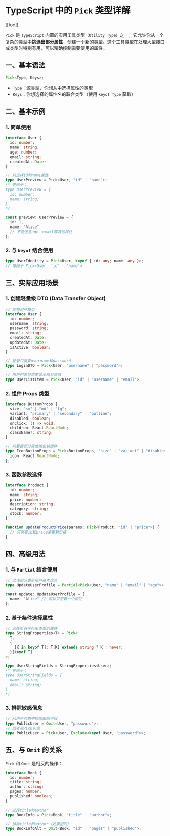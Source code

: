 # TypeScript 中的 `Pick` 类型详解

[[toc]]

`Pick` 是 `TypeScript` 内置的实用工具类型`（Utility Type）`之一，它允许你从一个复杂的类型中**挑选出部分属性**，创建一个新的类型。这个工具类型在处理大型接口或类型时特别有用，可以精确控制需要使用的属性。

## 一、基本语法

```typescript
Pick<Type, Keys>;
```

- `Type`：源类型，你想从中选择属性的类型
- `Keys`：你想选择的属性名的联合类型（使用 `keyof Type` 获取）

## 二、基本示例

### 1. 简单使用

```typescript
interface User {
  id: number;
  name: string;
  age: number;
  email: string;
  createdAt: Date;
}

// 只选择id和name属性
type UserPreview = Pick<User, "id" | "name">;
/* 等同于：
type UserPreview = {
  id: number;
  name: string;
}
*/

const preview: UserPreview = {
  id: 1,
  name: "Alice"
  // 不能包含age、email等其他属性
};
```

### 2. 与 `keyof` 结合使用

```typescript
type UserIdentity = Pick<User, keyof { id: any; name: any }>;
// 等同于 Pick<User, 'id' | 'name'>
```

## 三、实际应用场景

### 1. 创建轻量级 DTO (Data Transfer Object)

```typescript
// 完整用户模型
interface User {
  id: number;
  username: string;
  password: string;
  email: string;
  createdAt: Date;
  updatedAt: Date;
  isActive: boolean;
}

// 登录只需要username和password
type LoginDTO = Pick<User, "username" | "password">;

// 用户列表只需要显示部分信息
type UserListItem = Pick<User, "id" | "username" | "email">;
```

### 2. 组件 Props 类型

```typescript
interface ButtonProps {
  size: "sm" | "md" | "lg";
  variant: "primary" | "secondary" | "outline";
  disabled: boolean;
  onClick: () => void;
  children: React.ReactNode;
  className?: string;
}

// 只暴露部分属性给包装组件
type IconButtonProps = Pick<ButtonProps, "size" | "variant" | "disabled" | "onClick"> & {
  icon: React.ReactNode;
};
```

### 3. 函数参数选择

```typescript
interface Product {
  id: number;
  name: string;
  price: number;
  description: string;
  category: string;
  stock: number;
}

function updateProductPrice(params: Pick<Product, "id" | "price">) {
  // 只需要id和price来更新价格
}
```

## 四、高级用法

### 1. 与 `Partial` 结合使用

```typescript
// 允许部分更新用户基本信息
type UpdateUserProfile = Partial<Pick<User, "name" | "email" | "age">>;

const update: UpdateUserProfile = {
  name: "Alice" // 可以只更新一个属性
};
```

### 2. 基于条件选择属性

```typescript
// 选择所有字符串类型的属性
type StringProperties<T> = Pick<
  T,
  {
    [K in keyof T]: T[K] extends string ? K : never;
  }[keyof T]
>;

type UserStringFields = StringProperties<User>;
/* 等同于：
type UserStringFields = {
  name: string;
  email: string;
}
*/
```

### 3. 排除敏感信息

```typescript
// 从用户对象中排除密码字段
type PublicUser = Omit<User, "password">;
// 或者用Pick实现
type PublicUser = Pick<User, Exclude<keyof User, "password">>;
```

## 五、与 `Omit` 的关系

`Pick` 和 `Omit` 是相反的操作：

```typescript
interface Book {
  id: number;
  title: string;
  author: string;
  pages: number;
  published: boolean;
}

// 选择title和author
type BookInfo = Pick<Book, "title" | "author">;

// 排除title和author（效果相同）
type BookInfoAlt = Omit<Book, "id" | "pages" | "published">;
```
